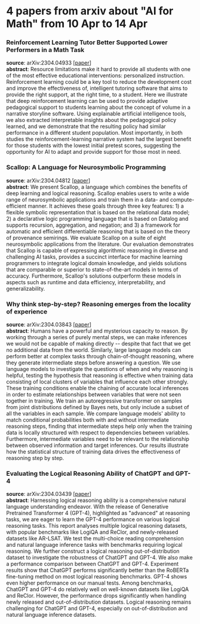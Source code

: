 # 4 papers from arxiv about "AI for Math" from 10 Apr to 14 Apr

### Reinforcement Learning Tutor Better Supported Lower Performers in a Math Task
**source**: arXiv:2304.04933 [[paper](https://arxiv.org/abs/2304.04933)]  
**abstract**: Resource limitations make it hard to provide all students with one of the most effective educational interventions: personalized instruction. Reinforcement learning could be a key tool to reduce the development cost and improve the effectiveness of, intelligent tutoring software that aims to provide the right support, at the right time, to a student. Here we illustrate that deep reinforcement learning can be used to provide adaptive pedagogical support to students learning about the concept of volume in a narrative storyline software. Using explainable artificial intelligence tools, we also extracted interpretable insights about the pedagogical policy learned, and we demonstrate that the resulting policy had similar performance in a different student population. Most importantly, in both studies the reinforcement-learning narrative system had the largest benefit for those students with the lowest initial pretest scores, suggesting the opportunity for AI to adapt and provide support for those most in need.  

### Scallop: A Language for Neurosymbolic Programming
**source**: arXiv:2304.04812 [[paper](https://arxiv.org/abs/2304.04812)]  
**abstract**: We present Scallop, a language which combines the benefits of deep learning and logical reasoning. Scallop enables users to write a wide range of neurosymbolic applications and train them in a data- and compute-efficient manner. It achieves these goals through three key features: 1) a flexible symbolic representation that is based on the relational data model; 2) a declarative logic programming language that is based on Datalog and supports recursion, aggregation, and negation; and 3) a framework for automatic and efficient differentiable reasoning that is based on the theory of provenance semirings. We evaluate Scallop on a suite of eight neurosymbolic applications from the literature. Our evaluation demonstrates that Scallop is capable of expressing algorithmic reasoning in diverse and challenging AI tasks, provides a succinct interface for machine learning programmers to integrate logical domain knowledge, and yields solutions that are comparable or superior to state-of-the-art models in terms of accuracy. Furthermore, Scallop's solutions outperform these models in aspects such as runtime and data efficiency, interpretability, and generalizability.  

### Why think step-by-step? Reasoning emerges from the locality of experience
**source**: arXiv:2304.03843 [[paper](https://arxiv.org/abs/2304.03843)]  
**abstract**: Humans have a powerful and mysterious capacity to reason. By working through a series of purely mental steps, we can make inferences we would not be capable of making directly -- despite that fact that we get no additional data from the world. Similarly, large language models can perform better at complex tasks through chain-of-thought reasoning, where they generate intermediate steps before answering a question. We use language models to investigate the questions of when and why reasoning is helpful, testing the hypothesis that reasoning is effective when training data consisting of local clusters of variables that influence each other strongly. These training conditions enable the chaining of accurate local inferences in order to estimate relationships between variables that were not seen together in training. We train an autoregressive transformer on samples from joint distributions defined by Bayes nets, but only include a subset of all the variables in each sample. We compare language models' ability to match conditional probabilities both with and without intermediate reasoning steps, finding that intermediate steps help only when the training data is locally structured with respect to dependencies between variables. Furthermore, intermediate variables need to be relevant to the relationship between observed information and target inferences. Our results illustrate how the statistical structure of training data drives the effectiveness of reasoning step by step.  

### Evaluating the Logical Reasoning Ability of ChatGPT and GPT-4
**source**: arXiv:2304.03439 [[paper](https://arxiv.org/abs/2304.03439)]  
**abstract**: Harnessing logical reasoning ability is a comprehensive natural language understanding endeavor. With the release of Generative Pretrained Transformer 4 (GPT-4), highlighted as "advanced" at reasoning tasks, we are eager to learn the GPT-4 performance on various logical reasoning tasks. This report analyses multiple logical reasoning datasets, with popular benchmarks like LogiQA and ReClor, and newly-released datasets like AR-LSAT. We test the multi-choice reading comprehension and natural language inference tasks with benchmarks requiring logical reasoning. We further construct a logical reasoning out-of-distribution dataset to investigate the robustness of ChatGPT and GPT-4. We also make a performance comparison between ChatGPT and GPT-4. Experiment results show that ChatGPT performs significantly better than the RoBERTa fine-tuning method on most logical reasoning benchmarks. GPT-4 shows even higher performance on our manual tests. Among benchmarks, ChatGPT and GPT-4 do relatively well on well-known datasets like LogiQA and ReClor. However, the performance drops significantly when handling newly released and out-of-distribution datasets. Logical reasoning remains challenging for ChatGPT and GPT-4, especially on out-of-distribution and natural language inference datasets.  

